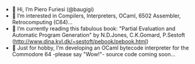 - 👋 Hi, I’m Piero Furiesi (@baugigi)
- 👀 I’m interested in Compilers, Interpreters, OCaml, 6502 Assembler, Retrocomputing (C64)...
- 🌱 I’m currently reading this fabulous book:
  "Partial Evaluation and Automatic Program Generation" by N.D.Jones, C.K.Gomard, P.Sestoft
  (http://www.dina.kvl.dk/~sestoft/pebook/pebook.html)
- 💞️ Just for hobby, I’m developing an OCaml bytecode interpreter for the Commodore 64 -please say "Wow!"- source code coming soon...

<!---
baugigi/baugigi is a ✨ special ✨ repository because its `README.md` (this file) appears on your GitHub profile.
You can click the Preview link to take a look at your changes.
--->
